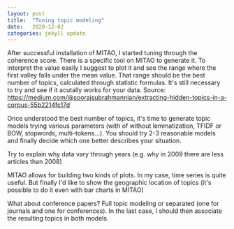 ```yaml
---
layout: post
title:  "Tuning topic modeling"
date:   2020-12-02 
categories: jekyll update
---
```

After successful installation of MITAO, I started tuning through the coherence score. There is a specific tool on MITAO to generate it. To interpret the value easily I suggest to plot it and see the range where the first valley falls under the mean value. That range should be the best number of topics, calculated through statistic formulas. It's still necessary to try and see if it acutally works for your data. Source: https://medium.com/@soorajsubrahmannian/extracting-hidden-topics-in-a-corpus-55b2214fc17d 

Once understood the best number of topics, it's time to generate topic models trying various parameters (with of without lemmatization, TFIDF or BOW, stopwords, multi-tokens...). You should try 2-3 reasonable models and finally decide which one better describes your situation.  

Try to explain why data vary through years (e.g. why in 2009 there are less articles than 2008)

MITAO allows for building two kinds of plots. In my case, time series is quite useful. But finally I'd like to show the geographic location of topics (it's possible to do it even with bar charts in MITAO)

What about conference papers? Full topic modeling or separated (one for journals and one for conferences). In the last case, I should then associate the resulting topics in both models. 



 